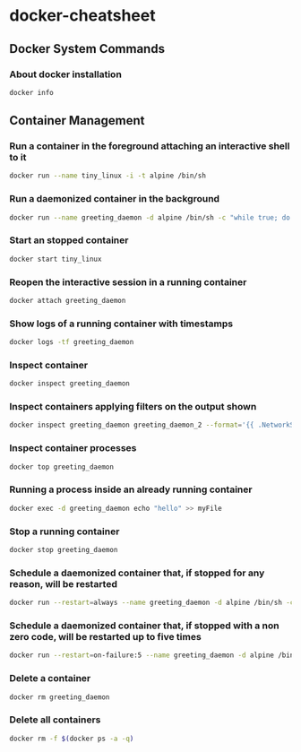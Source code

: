 # docker-cheatsheet

## Docker System Commands

### About docker installation

```bash
docker info
```

## Container Management

### Run a container in the foreground attaching an interactive shell to it

```bash
docker run --name tiny_linux -i -t alpine /bin/sh
```

### Run a daemonized container in the background

```bash
docker run --name greeting_daemon -d alpine /bin/sh -c "while true; do echo hello world; sleep 1; done"
```

### Start an stopped container

```bash
docker start tiny_linux
```

### Reopen the interactive session in a running container

```bash
docker attach greeting_daemon
```

### Show logs of a running container with timestamps

```bash
docker logs -tf greeting_daemon
```

### Inspect container

```bash
docker inspect greeting_daemon
```

### Inspect containers applying filters on the output shown

```bash
docker inspect greeting_daemon greeting_daemon_2 --format='{{ .NetworkSettings.IPAddress }}'
```

### Inspect container processes

```bash
docker top greeting_daemon
```

### Running a process inside an already running container

```bash
docker exec -d greeting_daemon echo "hello" >> myFile
```

### Stop a running container

```bash
docker stop greeting_daemon
```

### Schedule a daemonized container that, if stopped for any reason, will be restarted

```bash
docker run --restart=always --name greeting_daemon -d alpine /bin/sh -c "while true; do echo hello world; sleep 1; done"
```

### Schedule a daemonized container that, if stopped with a non zero code, will be restarted up to five times

```bash
docker run --restart=on-failure:5 --name greeting_daemon -d alpine /bin/sh -c "while true; do echo hello world; sleep 1; done"
```

### Delete a container

```bash
docker rm greeting_daemon
```

### Delete all containers

```bash
docker rm -f $(docker ps -a -q)
```
